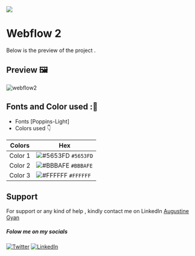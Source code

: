 <img src="https://img.shields.io/badge/Landing%20Pages-Beginner%20Friendly-blue">

# Webflow 2
Below is the preview of the project .


## Preview :framed_picture:


![webflow2](https://user-images.githubusercontent.com/43218009/178895300-f2ab30ea-b7f2-4e4c-9eac-b3d4ba0886fa.PNG)

## Fonts and Color used ::art:
- Fonts [Poppins-Light]
- Colors used :point_down:



| Colors             | Hex                                                                |
| ----------------- | ------------------------------------------------------------------ |
|  Color 1| ![#5653FD](https://via.placeholder.com/10/5653FD/5653FD.png) `#5653FD` |
|  Color 2| ![#BBBAFE](https://via.placeholder.com/10/BBBAFE/BBBAFE.png) `#BBBAFE` |
|  Color 3| ![#FFFFFF](https://via.placeholder.com/10/FFFFFF/FFFFFF.png) `#FFFFFF` |



## Support

For support or any kind of help , kindly contact me on LinkedIn [Augustine Gyan](https://www.linkedin.com/in/augustinegyan/) 

##### Folow me on my socials
<a href="https://www.twitter.com/AugustineGyan7" target="_blank"><img src="https://img.shields.io/badge/Twitter-%230077B5.svg?&style=flat-square&logo=twitter&logoColor=white" alt="Twitter"></a>
<a href="https://www.linkedin.com/in/augustinegyan/" target="_blank"><img src="https://img.shields.io/badge/LinkedIn-%230077B5.svg?&style=flat-square&logo=linkedin&logoColor=white" alt="LinkedIn"></a>

